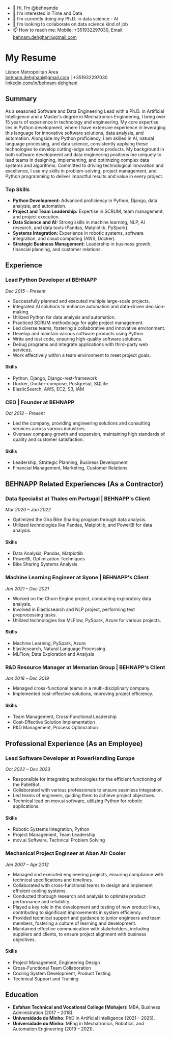 - 👋 Hi, I’m @behnamde
- 👀 I’m interested in Time and Data
- 🌱 I’m currently doing my Ph.D. in data science - AI
- 💞️ I’m looking to collaborate on data science kind of job
- 📫 How to reach me: Mobile: +351932297030, Email: behnam.dehghani@gmail.com


# My Resume
Lisbon Metropolitan Area  
[behnam.dehghani@gmail.com](mailto:behnam.dehghani@gmail.com) | +351932297030  
[linkedin.com/in/behnam-dehghani](https://linkedin.com/in/behnam-dehghani)

## Summary
As a seasoned Software and Data Engineering Lead with a Ph.D. in Artificial Intelligence and a Master's degree in Mechatronics Engineering, I bring over 15 years of experience in technology and engineering. My core expertise lies in Python development, where I have extensive experience in leveraging this language for innovative software solutions, data analysis, and automation. Alongside my Python proficiency, I am skilled in AI, natural language processing, and data science, consistently applying these technologies to develop cutting-edge software products. My background in both software development and data engineering positions me uniquely to lead teams in designing, implementing, and optimizing complex data systems and algorithms. Committed to driving technological innovation and excellence, I use my skills in problem-solving, project management, and Python programming to deliver impactful results and value in every project.

### Top Skills
- **Python Development:** Advanced proficiency in Python, Django, data analysis, and automation.
- **Project and Team Leadership:** Expertise in SCRUM, team management, and project execution.
- **Data Science and AI:** Strong skills in machine learning, NLP, AI research, and data tools (Pandas, Matplotlib, PySpark).
- **Systems Integration:** Experience in robotic systems, software integration, and cloud computing (AWS, Docker).
- **Strategic Business Management:** Leadership in business growth, financial planning, and customer relations.

## Experience

### Lead Python Developer at BEHNAPP
_Dec 2015 – Present_
- Successfully planned and executed multiple large-scale projects.
- Integrated AI solutions to enhance automation and data-driven decision-making.
- Utilized Python for data analysis and automation.
- Practiced SCRUM methodology for agile project management.
- Led diverse teams, fostering a collaborative and innovative environment.
- Develop and maintain various software products using Python.
- Write and test code, ensuring high-quality software solutions.
- Debug programs and integrate applications with third-party web services.
- Work effectively within a team environment to meet project goals.

#### Skills
- Python, Django, Django-rest-framework
- Docker, Docker-compose, Postgresql, SQLite
- ElasticSearch, AWS, EC2, S3, IAM

### CEO | Founder at BEHNAPP
_Oct 2012 – Present_
- Led the company, providing engineering solutions and consulting services across various industries.
- Oversaw company growth and expansion, maintaining high standards of quality and customer satisfaction.

#### Skills
- Leadership, Strategic Planning, Business Development
- Financial Management, Marketing, Customer Relations

## BEHNAPP Related Experiences (As a Contractor)

### Data Specialist at Thales em Portugal | BEHNAPP's Client
_Mar 2020 – Jan 2022_
- Optimized the Gira Bike Sharing program through data analysis.
- Utilized technologies like Pandas, Matplotlib, and PowerBI for data analysis.

#### Skills
- Data Analysis, Pandas, Matplotlib
- PowerBI, Optimization Techniques
- Bike Sharing Systems Analysis

### Machine Learning Engineer at Syone | BEHNAPP's Client
_Jan 2021 – Dec 2021_
- Worked on the Churn Engine project, conducting exploratory data analysis.
- Involved in Elasticsearch and NLP project, performing text preprocessing tasks.
- Utilized technologies like MLFlow, PySpark, Azure for various projects.

#### Skills
- Machine Learning, PySpark, Azure
- Elasticsearch, Natural Language Processing
- MLFlow, Data Exploration and Analysis

### R&D Resource Manager at Memarian Group | BEHNAPP's Client
_Jan 2018 – Dec 2019_
- Managed cross-functional teams in a multi-disciplinary company.
- Implemented cost-effective solutions, improving project efficiency.

#### Skills
- Team Management, Cross-Functional Leadership
- Cost-Effective Solution Implementation
- R&D Management, Process Optimization

## Professional Experience (As an Employee)

### Lead Software Developer at PowerHandling Europe
_Oct 2022 – Dec 2023_
- Responsible for integrating technologies for the efficient functioning of the PalletBot.
- Collaborated with various professionals to ensure seamless integration.
- Led teams of engineers, guiding them to achieve project objectives.
- Technical lead on mov.ai software, utilizing Python for robotic applications.

#### Skills
- Robotic Systems Integration, Python
- Project Management, Team Leadership
- mov.ai Software, Technical Problem Solving

### Mechanical Project Engineer at Aban Air Cooler
_Jan 2007 – Apr 2012_


- Managed and executed engineering projects, ensuring compliance with technical specifications and timelines.
- Collaborated with cross-functional teams to design and implement efficient cooling systems.
- Conducted thorough research and analysis to optimize product performance and reliability.
- Played a key role in the development and testing of new product lines, contributing to significant improvements in system efficiency.
- Provided technical support and guidance to junior engineers and team members, fostering a culture of learning and development.
- Maintained effective communication with stakeholders, including suppliers and clients, to ensure project alignment with business objectives.

#### Skills
- Project Management, Engineering Design
- Cross-Functional Team Collaboration
- Cooling System Development, Product Testing
- Technical Support and Training

## Education
- **Esfahan Technical and Vocational College (Mohajer):** MBA, Business Administration (2017 – 2018).
- **Universidade do Minho:** PhD in Artificial Intelligence (2021 – 2025).
- **Universidade do Minho:** MEng in Mechatronics, Robotics, and Automation Engineering (2019 – 2021).

<!---
behnamde/behnamde is a ✨ special ✨ repository because its `README.md` (this file) appears on your GitHub profile.
You can click the Preview link to take a look at your changes.
--->
